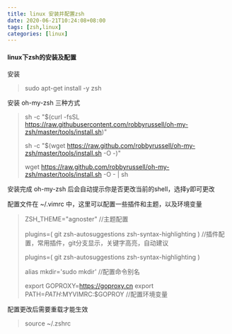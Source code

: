 ```yaml
---
title: linux 安装并配置zsh
date: 2020-06-21T10:24:08+08:00
tags: [zsh,linux]
categories: [linux]
---
```




#### linux下zsh的安装及配置

安装

>
>
>sudo apt-get install -y zsh

安装 oh-my-zsh 三种方式

>
>
>sh -c "$(curl -fsSL https://raw.githubusercontent.com/robbyrussell/oh-my-zsh/master/tools/install.sh)"
>
>sh -c "$(wget https://raw.github.com/robbyrussell/oh-my-zsh/master/tools/install.sh -O -)"
>
>wget https://raw.github.com/robbyrussell/oh-my-zsh/master/tools/install.sh -O - | sh
>

安装完成 oh-my-zsh 后会自动提示你是否更改当前的shell，选择y即可更改

配置文件在 ~/.vimrc 中，这里可以配置一些插件和主题，以及环境变量



>ZSH_THEME="agnoster"  	//主题配置
>
>plugins=(
>	git
>	zsh-autosuggestions
>	zsh-syntax-highlighting
>)	 //插件配置，常用插件，git分支显示，关键字高亮，自动建议
>
>plugins=(
>	git
>	zsh-autosuggestions
>	zsh-syntax-highlighting
>)
>
>alias mkdir='sudo mkdir' 	//配置命令别名
>
>
> export GOPROXY=https://goproxy.cn
> export PATH=$PATH:$MYVIMRC:$GOPROY 	//配置环境变量
>
>

配置更改后需要重载才能生效

> source ~/.zshrc

